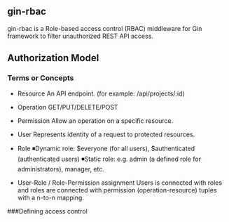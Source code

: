## gin-rbac
gin-rbac is a Role-based access control (RBAC) middleware for Gin framework to filter unauthorized REST API access.

## Authorization Model
### Terms or Concepts
* Resource
  An API endpoint. (for example: /api/projects/:id)
  
* Operation
GET/PUT/DELETE/POST

* Permission
Allow an operation on a specific resource.

* User
Represents identity of a request to protected resources.

* Role
◾Dynamic role:  \$everyone (for all users), \$authenticated (authenticated users)
◾Static role: e.g. admin (a defined role for administrators), manager, etc.

* User-Role / Role-Permission assignment
Users is connected with roles and roles are connected with permission (operation-resource) tuples with a n-to-n mapping.

###Defining access control
